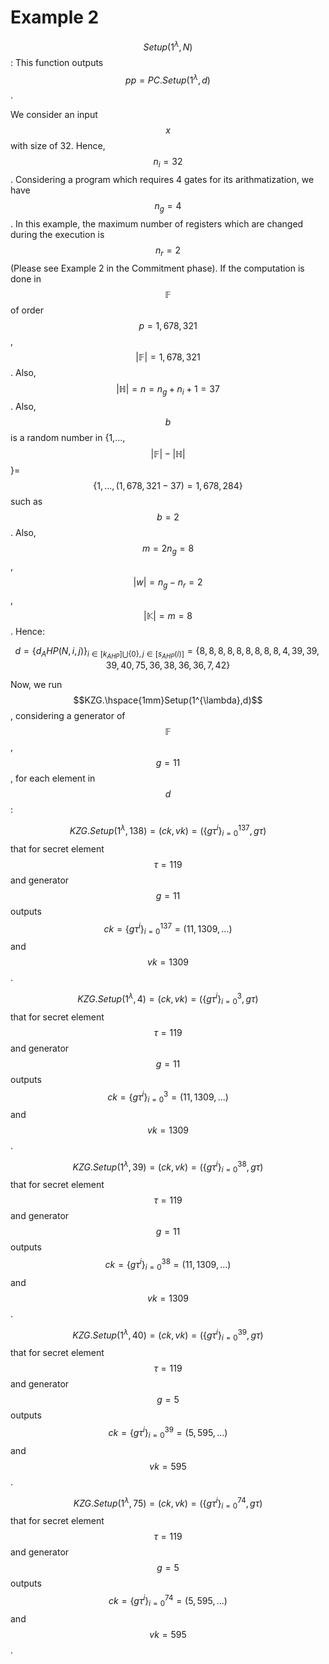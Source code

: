 # Example 2

$$Setup(1^{\lambda},N)$$:  This function outputs $$pp=PC.Setup(1^{\lambda},d)$$.&#x20;

We consider an input $$x$$ with size of 32. Hence,  $$n_i=32$$. Considering a program which requires 4  gates for its arithmatization, we have $$n_g=4$$.  In this example, the maximum number of registers which are changed during the execution is $$n_r=2$$ (Please see Example 2 in the Commitment phase). If the computation is done in $$\mathbb{F}$$ of order $$p=1,678,321$$, $$|\mathbb{F}|=1,678,321$$.  Also,$$|\mathbb{H}|=n=n_g+n_i+1=37$$. Also, $$b$$ is a random number in {1,...,$$|\mathbb{F}|-|\mathbb{H}|$$}=$$\{1,...,(1,678,321-37)=1,678,284\}$$ such as $$b=2$$. Also, $$m=2n_g=8$$, $$|w|=n_g-n_r=2$$, $$|\mathbb{K}|=m=8$$. Hence:&#x20;

$$d=\{d_AHP(N,i,j)\}_{i\in[k_{AHP}]\bigcup\{0\},j\in[s_{AHP}(i)]}=\{8,8,8,8,8,8,8,8,8,4,39,39,39,40,75,36,38,36,36,7,42\}$$

Now, we run $$KZG.\hspace{1mm}Setup(1^{\lambda},d)$$, considering a generator of $$\mathbb{F}$$, $$g=11$$, for each element in $$d$$:

$$KZG.Setup(1^{\lambda},138)=(ck,vk)=(\{g\tau^i\}_{i=0}^{137},g\tau)$$ that for secret element $$\tau=119$$ and generator  $$g=11$$  outputs $$ck=\{g\tau^i\}_{i=0}^{137}=(11,1309,...)$$ and $$vk=1309$$.

$$KZG.Setup(1^{\lambda},4)=(ck,vk)=(\{g\tau^i\}_{i=0}^{3},g\tau)$$ that for secret element $$\tau=119$$ and generator  $$g=11$$  outputs $$ck=\{g\tau^i\}_{i=0}^{3}=(11,1309,...)$$ and $$vk=1309$$.

$$KZG.Setup(1^{\lambda},39)=(ck,vk)=(\{g\tau^i\}_{i=0}^{38},g\tau)$$ that for secret element $$\tau=119$$ and generator  $$g=11$$  outputs $$ck=\{g\tau^i\}_{i=0}^{38}=(11,1309,...)$$ and $$vk=1309$$.

$$KZG.Setup(1^{\lambda},40)=(ck,vk)=(\{g\tau^i\}_{i=0}^{39},g\tau)$$ that for secret element $$\tau=119$$ and generator  $$g=5$$  outputs $$ck=\{g\tau^i\}_{i=0}^{39}=(5,595,...)$$ and $$vk=595$$.

$$KZG.Setup(1^{\lambda},75)=(ck,vk)=(\{g\tau^i\}_{i=0}^{74},g\tau)$$ that for secret element $$\tau=119$$ and generator  $$g=5$$  outputs $$ck=\{g\tau^i\}_{i=0}^{74}=(5,595,...)$$ and $$vk=595$$.
